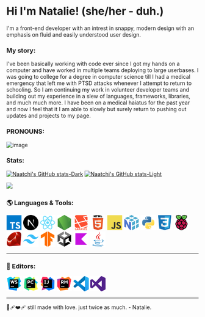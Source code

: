 
# Hi I'm Natalie! (she/her - duh.)

I'm a front-end developer with an intrest in snappy, modern design with an emphasis on fluid and easily understood user design.

### My story:

I've been basically working with code ever since I got my hands on a computer and have worked in multiple teams deploying to large userbases. 
I was going to college for a degree in computer science till I had a medical emergency that left me with PTSD attacks whenever I attempt to return to schooling.
So I am continuing my work in volunteer developer teams and building out my experience in a slew of languages, frameworks, libraries, and much much more.
I have been on a medical haiatus for the past year and now I feel that it I am able to slowly but surely return to pushing out updates and projects to my page.

### PRONOUNS:
![image](https://github.com/Naatchi/Naatchi/assets/51278904/867d2b04-1de6-47d4-b388-1bb3b676ac6d)

### Stats:
[![Naatchi's GitHub stats-Dark](https://github-readme-stats.vercel.app/api?username=Naatchi&show_icons=true&theme=dark#gh-dark-mode-only)](https://github.com/anuraghazra/github-readme-stats#gh-dark-mode-only)
[![Naatchi's GitHub stats-Light](https://github-readme-stats.vercel.app/api?username=Naatchi&show_icons=true&theme=default#gh-light-mode-only)](https://github.com/anuraghazra/github-readme-stats#gh-light-mode-only)

<img src="https://wakatime.com/share/@Naatchi/831d26b2-0a83-41b5-b939-148e1e1d0244.svg" style="height: 500px"></img>

### 🌎 Languages & Tools:
<div>
    <img src="https://raw.githubusercontent.com/devicons/devicon/2ae2a900d2f041da66e950e4d48052658d850630/icons/typescript/typescript-original.svg" height="40" title="typescript" />
    <img src="https://raw.githubusercontent.com/devicons/devicon/2ae2a900d2f041da66e950e4d48052658d850630/icons/nextjs/nextjs-original.svg" height="40" title="NextJs"/>
    <img src="https://raw.githubusercontent.com/devicons/devicon/2ae2a900d2f041da66e950e4d48052658d850630/icons/react/react-original.svg" height="40" title="React" />
    <img src="https://raw.githubusercontent.com/devicons/devicon/2ae2a900d2f041da66e950e4d48052658d850630/icons/nodejs/nodejs-original.svg" height="40" title="NodeJs" />
    <img src="https://raw.githubusercontent.com/devicons/devicon/2ae2a900d2f041da66e950e4d48052658d850630/icons/laravel/laravel-plain-wordmark.svg" height="40" title="Laravel"/>
    <img src="https://raw.githubusercontent.com/devicons/devicon/2ae2a900d2f041da66e950e4d48052658d850630/icons/html5/html5-original-wordmark.svg" height="40" width="40" title="HTML5"/>
    <img src="https://raw.githubusercontent.com/devicons/devicon/2ae2a900d2f041da66e950e4d48052658d850630/icons/javascript/javascript-original.svg" height="40" title="JavaScript"/>
    <img src="https://raw.githubusercontent.com/devicons/devicon/2ae2a900d2f041da66e950e4d48052658d850630/icons/numpy/numpy-original.svg" height="40" title="numpy" />
    <img src="https://raw.githubusercontent.com/devicons/devicon/2ae2a900d2f041da66e950e4d48052658d850630/icons/python/python-original.svg" height="40" title="python" />
    <img src="https://raw.githubusercontent.com/devicons/devicon/2ae2a900d2f041da66e950e4d48052658d850630/icons/css3/css3-original.svg" height="40" title="css3" />
    <img src="https://raw.githubusercontent.com/devicons/devicon/2ae2a900d2f041da66e950e4d48052658d850630/icons/raspberrypi/raspberrypi-original.svg" height="40" title="raspberrypi" />
    <img src="https://raw.githubusercontent.com/devicons/devicon/2ae2a900d2f041da66e950e4d48052658d850630/icons/ruby/ruby-original.svg" height="40" title="ruby" />
    <img src="https://raw.githubusercontent.com/devicons/devicon/2ae2a900d2f041da66e950e4d48052658d850630/icons/tailwindcss/tailwindcss-plain.svg" height="40" title="tailwindcss" />
    <img src="https://raw.githubusercontent.com/devicons/devicon/2ae2a900d2f041da66e950e4d48052658d850630/icons/tensorflow/tensorflow-original.svg" height="40" title="tensorflow" />
    <img src="https://raw.githubusercontent.com/devicons/devicon/2ae2a900d2f041da66e950e4d48052658d850630/icons/unity/unity-original.svg" height="40" title="unity" />
    <img src="https://raw.githubusercontent.com/devicons/devicon/2ae2a900d2f041da66e950e4d48052658d850630/icons/kotlin/kotlin-plain.svg" height="40" title="kotlin" />
    <img src="https://raw.githubusercontent.com/devicons/devicon/2ae2a900d2f041da66e950e4d48052658d850630/icons/java/java-original.svg" height="40" title="java" />
</div>

---

### 📓 Editors: 
<div>
    <img src="https://raw.githubusercontent.com/devicons/devicon/2ae2a900d2f041da66e950e4d48052658d850630/icons/webstorm/webstorm-original.svg" height="40" title="webstorm" />
    <img src="https://raw.githubusercontent.com/devicons/devicon/2ae2a900d2f041da66e950e4d48052658d850630/icons/pycharm/pycharm-original.svg" height="40" title="pycharm" />
    <img src="https://raw.githubusercontent.com/devicons/devicon/2ae2a900d2f041da66e950e4d48052658d850630/icons/intellij/intellij-original.svg" height="40" title="intellij" />
    <img src="https://raw.githubusercontent.com/devicons/devicon/2ae2a900d2f041da66e950e4d48052658d850630/icons/rubymine/rubymine-original.svg" height="40" title="rubymine" />
    <img src="https://raw.githubusercontent.com/devicons/devicon/2ae2a900d2f041da66e950e4d48052658d850630/icons/vscode/vscode-original.svg" height="40" title="vscode" />
    <img src="https://raw.githubusercontent.com/devicons/devicon/2ae2a900d2f041da66e950e4d48052658d850630/icons/visualstudio/visualstudio-plain.svg" height="40" title="visualstudio" />
</div>


---
💙🩹❤️‍🩹 still made with love. just twice as much. - Natalie.
